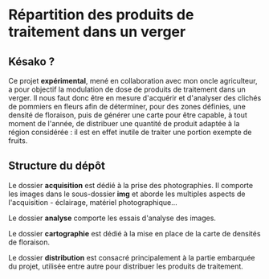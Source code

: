 # Répartition des produits de traitement dans un verger

## Késako ?

Ce projet **expérimental**, mené en collaboration avec mon oncle agriculteur,
a pour objectif la modulation de dose de produits de traitement dans un verger.
Il nous faut donc être en mesure d'acquérir et d'analyser des clichés de pommiers
en fleurs afin de déterminer, pour des zones définies, une densité de floraison, 
puis de générer une carte pour être capable, à tout moment de l'année, de 
distribuer une quantité de produit adaptée à la région considérée : il est en
effet inutile de traiter une portion exempte de fruits.

## Structure du dépôt

Le dossier **acquisition** est dédié à la prise des photographies. Il comporte 
les images dans le sous-dossier **img** et aborde les multiples aspects de
l'acquisition - éclairage, matériel photographique...

Le dossier **analyse** comporte les essais d'analyse des images.

Le dossier **cartographie** est dédié à la mise en place de la carte de densités 
de floraison.

Le dossier **distribution** est consacré principalement à la partie embarquée
du projet, utilisée entre autre pour distribuer les produits de traitement. 
